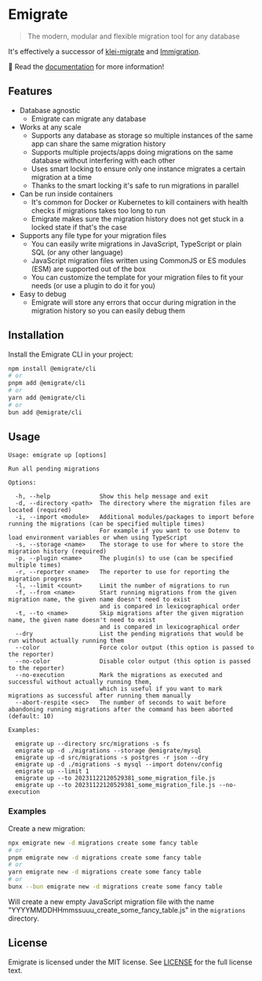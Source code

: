 # Emigrate

> The modern, modular and flexible migration tool for any database

It's effectively a successor of [klei-migrate](https://www.npmjs.com/package/klei-migrate) and [Immigration](https://www.npmjs.com/package/immigration).

📖 Read the [documentation](https://emigrate.dev) for more information!

## Features

- Database agnostic
  - Emigrate can migrate any database
- Works at any scale
  - Supports any database as storage so multiple instances of the same app can share the same migration history
  - Supports multiple projects/apps doing migrations on the same database without interfering with each other
  - Uses smart locking to ensure only one instance migrates a certain migration at a time
  - Thanks to the smart locking it's safe to run migrations in parallel
- Can be run inside containers
  - It's common for Docker or Kubernetes to kill containers with health checks if migrations takes too long to run
  - Emigrate makes sure the migration history does not get stuck in a locked state if that's the case
- Supports any file type for your migration files
  - You can easily write migrations in JavaScript, TypeScript or plain SQL (or any other language)
  - JavaScript migration files written using CommonJS or ES modules (ESM) are supported out of the box
  - You can customize the template for your migration files to fit your needs (or use a plugin to do it for you)
- Easy to debug
  - Emigrate will store any errors that occur during migration in the migration history so you can easily debug them

## Installation

Install the Emigrate CLI in your project:

```bash
npm install @emigrate/cli
# or
pnpm add @emigrate/cli
# or
yarn add @emigrate/cli
# or
bun add @emigrate/cli
```

## Usage

```text
Usage: emigrate up [options]

Run all pending migrations

Options:

  -h, --help              Show this help message and exit
  -d, --directory <path>  The directory where the migration files are located (required)
  -i, --import <module>   Additional modules/packages to import before running the migrations (can be specified multiple times)
                          For example if you want to use Dotenv to load environment variables or when using TypeScript
  -s, --storage <name>    The storage to use for where to store the migration history (required)
  -p, --plugin <name>     The plugin(s) to use (can be specified multiple times)
  -r, --reporter <name>   The reporter to use for reporting the migration progress
  -l, --limit <count>     Limit the number of migrations to run
  -f, --from <name>       Start running migrations from the given migration name, the given name doesn't need to exist
                          and is compared in lexicographical order
  -t, --to <name>         Skip migrations after the given migration name, the given name doesn't need to exist
                          and is compared in lexicographical order
  --dry                   List the pending migrations that would be run without actually running them
  --color                 Force color output (this option is passed to the reporter)
  --no-color              Disable color output (this option is passed to the reporter)
  --no-execution          Mark the migrations as executed and successful without actually running them,
                          which is useful if you want to mark migrations as successful after running them manually
  --abort-respite <sec>   The number of seconds to wait before abandoning running migrations after the command has been aborted (default: 10)

Examples:

  emigrate up --directory src/migrations -s fs
  emigrate up -d ./migrations --storage @emigrate/mysql
  emigrate up -d src/migrations -s postgres -r json --dry
  emigrate up -d ./migrations -s mysql --import dotenv/config
  emigrate up --limit 1
  emigrate up --to 20231122120529381_some_migration_file.js
  emigrate up --to 20231122120529381_some_migration_file.js --no-execution
```

### Examples

Create a new migration:

```bash
npx emigrate new -d migrations create some fancy table
# or
pnpm emigrate new -d migrations create some fancy table
# or
yarn emigrate new -d migrations create some fancy table
# or
bunx --bun emigrate new -d migrations create some fancy table
```

Will create a new empty JavaScript migration file with the name "YYYYMMDDHHmmssuuu_create_some_fancy_table.js" in the `migrations` directory.

## License

Emigrate is licensed under the MIT license. See [LICENSE](LICENSE) for the full license text.
